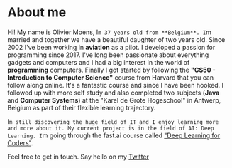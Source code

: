 # About me

Hi! My name is Olivier Moens, I`m 37 years old from **Belgium**. I`m married and together we have a beautiful daughter of two years old.
Since 2002 I've been working in **aviation** as a pilot. I developed a passion for programming since 2017. I've long been passionate about everything gadgets and computers and I had a big interest in the world of **programming** computers. Finally I got started by following the **"CS50 - Introduction to Computer Science"** course from Harvard that you can follow along online. It's a fantastic course and since I have been hooked. I followed up with more self study and also completed two subjects (**Java** and **Computer Systems**) at the "Karel de Grote Hogeschool" in Antwerp, Belgium as part of their flexible learning trajectory. 

I`m still discovering the huge field of IT and I enjoy learning more and more about it.
My current project is in the field of AI: Deep Learning. I`m going through the fast.ai course called ["Deep Learning for Coders"](https://www.fast.ai/).

Feel free to get in touch. Say hello on my [Twitter](https://twitter.com/Olli757)



